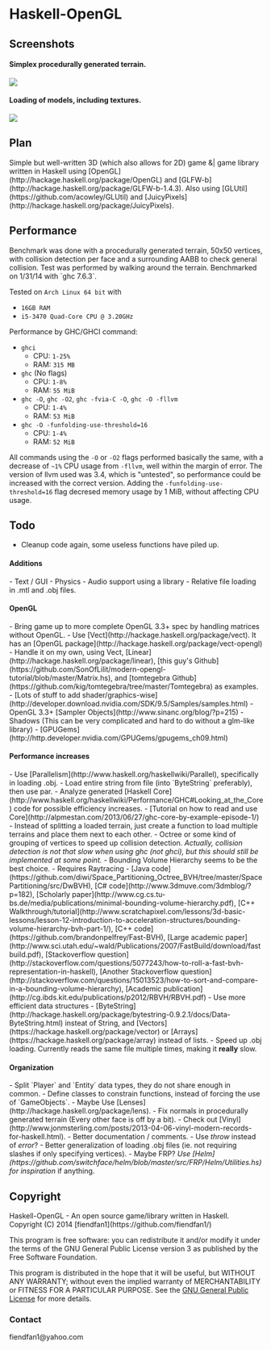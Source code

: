 <h1>Haskell-OpenGL</h1>
<h2>Screenshots</h2>
<h4>Simplex procedurally generated terrain.</h4>

![](http://i.imgur.com/SBSaObn.png)

<h4>Loading of models, including textures.</h4>

![](http://i.imgur.com/URxxELT.png)
<h2>Plan</h2>
Simple but well-written 3D (which also allows for 2D) game &| game library written in Haskell using [OpenGL](http://hackage.haskell.org/package/OpenGL) and [GLFW-b](http://hackage.haskell.org/package/GLFW-b-1.4.3). Also using [GLUtil](https://github.com/acowley/GLUtil) and [JuicyPixels](http://hackage.haskell.org/package/JuicyPixels).

<h2>Performance</h2>
Benchmark was done with a procedurally generated terrain, 50x50 vertices, with collision detection per face and a surrounding AABB to check general collision. Test was performed by walking around the terrain. Benchmarked on 1/31/14 with `ghc 7.6.3`.

Tested on `Arch Linux 64 bit` with
- `16GB RAM`
- `i5-3470 Quad-Core CPU @ 3.20GHz`

Performance by GHC/GHCI command:
- `ghci`
    - CPU: `1-25%`
    - RAM: `315 MB`
- `ghc` (No flags)
    - CPU: `1-8%`
    - RAM: `55 MiB`
- `ghc -O`, `ghc -O2`, `ghc -fvia-C -O`, `ghc -O -fllvm`
    - CPU: `1-4%`
    - RAM: `53 MiB`
- `ghc -O -funfolding-use-threshold=16`
    - CPU: `1-4%`
    - RAM: `52 MiB`

All commands using the `-O` or `-O2` flags performed basically the same, with a decrease of `~1%` CPU usage from `-fllvm`, well within the margin of error. The version of llvm used was 3.4, which is "untested", so performance could be increased with the correct version. Adding the `-funfolding-use-threshold=16` flag decresed memory usage by 1 MiB, without affecting CPU usage.

<h2>Todo</h2>

- Cleanup code again, some useless functions have piled up.

<h4>Additions</h4>
- Text / GUI
- Physics
- Audio support using a library
- Relative file loading in .mtl and .obj files.

<h4>OpenGL</h4>
- Bring game up to more complete OpenGL 3.3+ spec by handling matrices without OpenGL.
    - Use [Vect](http://hackage.haskell.org/package/vect). It has an [OpenGL package](http://hackage.haskell.org/package/vect-opengl)
    - Handle it on my own, using Vect, [Linear](http://hackage.haskell.org/package/linear), [this guy's Github](https://github.com/SonOfLilit/modern-opengl-tutorial/blob/master/Matrix.hs), and [tomtegebra Github](https://github.com/kig/tomtegebra/tree/master/Tomtegebra) as examples.
- [Lots of stuff to add shader/graphics-wise](http://developer.download.nvidia.com/SDK/9.5/Samples/samples.html)
- OpenGL 3.3+ [Sampler Objects](http://www.sinanc.org/blog/?p=215)
- Shadows (This can be very complicated and hard to do without a glm-like library)
    - [GPUGems](http://http.developer.nvidia.com/GPUGems/gpugems_ch09.html)

<h4>Performance increases</h4>
- Use [Parallelism](http://www.haskell.org/haskellwiki/Parallel), specifically in loading .obj.
    - Load entire string from file (into `ByteString` preferably), then use par.
- Analyze generated [Haskell Core](http://www.haskell.org/haskellwiki/Performance/GHC#Looking_at_the_Core) code for possible efficiency increases.
    - [Tutorial on how to read and use Core](http://alpmestan.com/2013/06/27/ghc-core-by-example-episode-1/)
- Instead of splitting a loaded terrain, just create a function to load multiple terrains and place them next to each other.
- Octree or some kind of grouping of vertices to speed up collision detection. <i>Actually, collision detection is not that slow when using ghc (not ghci), but this should still be implemented at some point.</i>
    - Bounding Volume Hierarchy seems to be the best choice.
        - Requires Raytracing
        - [Java code](https://github.com/diwi/Space_Partitioning_Octree_BVH/tree/master/SpacePartitioning/src/DwBVH), [C# code](http://www.3dmuve.com/3dmblog/?p=182), [Scholarly paper](http://www.cg.cs.tu-bs.de/media/publications/minimal-bounding-volume-hierarchy.pdf), [C++ Walkthrough/tutorial](http://www.scratchapixel.com/lessons/3d-basic-lessons/lesson-12-introduction-to-acceleration-structures/bounding-volume-hierarchy-bvh-part-1/), [C++ code](https://github.com/brandonpelfrey/Fast-BVH), [Large academic paper](http://www.sci.utah.edu/~wald/Publications/2007/FastBuild/download/fastbuild.pdf), [Stackoverflow question](http://stackoverflow.com/questions/5077243/how-to-roll-a-fast-bvh-representation-in-haskell), [Another Stackoverflow question](http://stackoverflow.com/questions/15013523/how-to-sort-and-compare-in-a-bounding-volume-hierarchy), [Academic publication](http://cg.ibds.kit.edu/publications/p2012/RBVH/RBVH.pdf)
- Use more efficient data structures - [ByteString](http://hackage.haskell.org/package/bytestring-0.9.2.1/docs/Data-ByteString.html) insteat of String, and [Vectors](https://hackage.haskell.org/package/vector) or [Arrays](https://hackage.haskell.org/package/array) instead of lists.
- Speed up .obj loading. Currently reads the same file multiple times, making it <b>really</b> slow.

<h4>Organization</h4>
- Split `Player` and `Entity` data types, they do not share enough in common.
- Define classes to constrain functions, instead of forcing the use of `GameObjects`.
- Maybe Use [Lenses](http://hackage.haskell.org/package/lens).
- Fix normals in procedurally generated terrain (Every other face is off by a bit).
- Check out [Vinyl](http://www.jonmsterling.com/posts/2013-04-06-vinyl-modern-records-for-haskell.html).
- Better documentation / comments.
- Use <i>throw </i> instead of <i>error</i>?
- Better generalization of loading .obj files (ie. not requiring slashes if only specifying vertices).
- Maybe FRP? <i>Use [Helm](https://github.com/switchface/helm/blob/master/src/FRP/Helm/Utilities.hs) for inspiration</i> if anything.

<h2>Copyright</h2>
Haskell-OpenGL - An open source game/library written in Haskell.
Copyright (C) 2014  [fiendfan1](https://github.com/fiendfan1/)

This program is free software: you can redistribute it and/or modify
it under the terms of the GNU General Public License version 3
as published by the Free Software Foundation.

This program is distributed in the hope that it will be useful,
but WITHOUT ANY WARRANTY; without even the implied warranty of
MERCHANTABILITY or FITNESS FOR A PARTICULAR PURPOSE. See the
[GNU General Public License](https://gnu.org/licenses/gpl.html) for more details.

<h3>Contact</h3>
fiendfan1@yahoo.com
